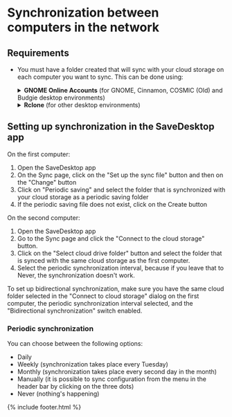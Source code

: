 
# Synchronization between computers in the network
## Requirements
- You must have a folder created that will sync with your cloud storage on each computer you want to sync. This can be done using:

  <details>
    <summary><b>GNOME Online Accounts</b> (for GNOME, Cinnamon, COSMIC (Old) and Budgie desktop environments)</summary>

    - Open the GNOME Settings
    - Go to the Online Accounts section and select your cloud drive service

    ![OnlineAccounts.png](https://raw.githubusercontent.com/vikdevelop/SaveDesktop/webpage/wiki/synchronization/screenshots/OnlineAccounts_en.png) 
    
  </details>

  <details>
    <summary><b>Rclone</b> (for other desktop environments)</summary>

    - Install Rclone
      ```
      sudo -v ; curl https://rclone.org/install.sh | sudo bash
      ```
      
    - Setup Rclone by using this command, which creates the cloud drive folder, sets up Rclone and mounts the folder
      ```
      mkdir -p ~/drive &amp;&amp; rclone config create drive your-cloud-drive-service &amp;&amp; nohup rclone mount drive: ~/drive --vfs-cache-mode writes &amp; echo "The drive has been mounted successfully"
      ```
      * Instead of `your-cloud-drive-service` use the name of your cloud drive service, such as `drive` (for Google Drive), `onedrive`, `dropbox`, etc.

    - Allow access to the created folder in the [Flatseal app](https://flathub.org/apps/com.github.tchx84.Flatseal).
  </details>
  
## Setting up synchronization in the SaveDesktop app
On the first computer:
1. Open the SaveDesktop app
2. On the Sync page, click on the "Set up the sync file" button and then on the "Change" button
3. Click on "Periodic saving" and select the folder that is synchronized with your cloud storage as a periodic saving folder
4. If the periodic saving file does not exist, click on the Create button

On the second computer:
1. Open the SaveDesktop app
2. Go to the Sync page and click the "Connect to the cloud storage" button.
3. Click on the "Select cloud drive folder" button and select the folder that is synced with the same cloud storage as the first computer.
4. Select the periodic synchronization interval, because if you leave that to Never, the synchronization doesn't work.

To set up bidirectional synchronization, make sure you have the same cloud folder selected in the "Connect to cloud storage" dialog on the first computer, the periodic synchronization interval selected, and the "Bidirectional synchronization" switch enabled.

### Periodic synchronization
You can choose between the following options:
- Daily
- Weekly (synchronization takes place every Tuesday)
- Monthly (synchronization takes place every second day in the month)
- Manually (it is possible to sync configuration from the menu in the header bar by clicking on the three dots)
- Never (nothing's happening)

{% include footer.html %}

